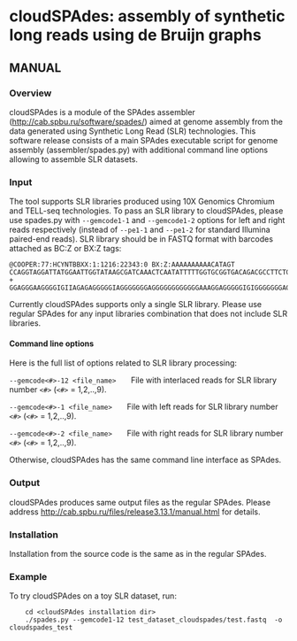 # cloudSPAdes: assembly of synthetic long reads using de Bruijn graphs

## MANUAL

### Overview

cloudSPAdes is a module of the SPAdes assembler (<http://cab.spbu.ru/software/spades/>) aimed at genome assembly from the data generated using Synthetic Long Read (SLR) technologies. This software release consists of a main SPAdes executable script for genome assembly (assembler/spades.py) with additional command line options allowing to assemble SLR datasets. 

### Input

The tool supports SLR libraries produced using 10X Genomics Chromium and TELL-seq technologies. To pass an SLR library to cloudSPAdes, please use spades.py with `--gemcode1-1` and `--gemcode1-2` options for left and right reads respectively (instead of `--pe1-1` and `--pe1-2` for standard Illumina paired-end reads). SLR library should be in FASTQ format with barcodes attached as BC:Z or BX:Z tags:

``` 
@COOPER:77:HCYNTBBXX:1:1216:22343:0 BX:Z:AAAAAAAAAACATAGT
CCAGGTAGGATTATGGAATTGGTATAAGCGATCAAACTCAATATTTTTGGTGCGGTGACAGACGCCTTCTGGCAGATGATGGGCTTGTCGTAAGTGTGGT
+
GGAGGGAAGGGGIGIIAGAGAGGGGGIAGGGGGGGAGGGGGGGGGGGGAAAGGAGGGGGIGIGGGGGGGAGGAGGIGAIAGGIGGGGIGGGGGGGGGGGG
```

Currently cloudSPAdes supports only a single SLR library. Please use regular SPAdes for any input libraries combination that does not include SLR libraries.

#### Command line options

Here is the full list of options related to SLR library processing:

`--gemcode<#>-12 <file_name> `
    File with interlaced reads for SLR library number `<#>` (`<#>` = 1,2,..,9). 

`--gemcode<#>-1 <file_name> `
    File with left reads for SLR library number `<#>` (`<#>` = 1,2,..,9).

`--gemcode<#>-2 <file_name> `
    File with right reads for SLR library number `<#>` (`<#>` = 1,2,..,9).

Otherwise, cloudSPAdes has the same command line interface as SPAdes.

### Output

cloudSPAdes produces same output files as the regular SPAdes. Please address <http://cab.spbu.ru/files/release3.13.1/manual.html> for details.

### Installation

Installation from the source code is the same as in the regular SPAdes. 

### Example

To try cloudSPAdes on a toy SLR dataset, run:

``` 
    cd <cloudSPAdes installation dir>
    ./spades.py --gemcode1-12 test_dataset_cloudspades/test.fastq  -o cloudspades_test
```
